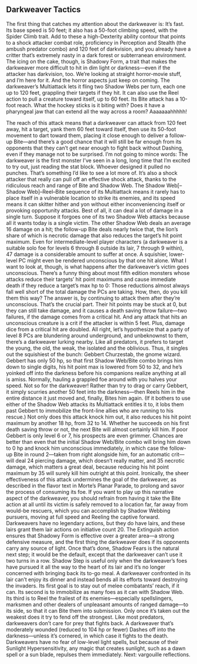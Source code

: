 ## Darkweaver Tactics


The first thing that catches my attention about the darkweaver is: It’s fast.
Its base speed is 50 feet; it also has a 50-foot climbing speed, with the Spider Climb trait. Add to these a high-Dexterity ability contour that points to a shock attacker combat role, proficiency in Perception and Stealth (the ambush predator combo) and 120 feet of darkvision, and you already have a critter that’s extremely nasty in a dark forest or subterranean environment. The icing on the cake, though, is Shadowy Form, a trait that makes the darkweaver more difficult to hit in dim light or darkness—even if the attacker has darkvision, too. We’re looking at straight horror-movie stuff, and I’m here for it.
And the horror aspects just keep on coming. The darkweaver’s Multiattack lets it fling two Shadow Webs per turn, each one up to 120 feet, grappling their targets if they hit. It can also use the Reel action to pull a creature toward itself, up to 60 feet. Its Bite attack has a 10-foot reach. What the hockey sticks is it biting with? Does it have a pharyngeal jaw that can extend all the way across a room? Aaaaaaahhhhh!

The reach of this attack means that a darkweaver can attack from 120 feet away, hit a target, yank them 60 feet toward itself, then use its 50-foot movement to dart toward them, placing it close enough to deliver a follow-up Bite—and there’s a good chance that it will still be far enough from its opponents that they can’t get near enough to fight back without Dashing, even if they manage not to be surprised.
I’m not going to mince words: The darkweaver is the first monster I’ve seen in a long, long time that I’m excited to try out, just reading the stat block. Whoever designed it pulled no punches. That’s something I’d like to see a lot more of.
It’s also a shock attacker that really can pull off an effective shock attack, thanks to the ridiculous reach and range of Bite and Shadow Web. The Shadow Web[–Shadow Web]–Reel–Bite sequence of its Multiattack means it rarely has to place itself in a vulnerable location to strike its enemies, and its speed means it can skitter hither and yon without either inconveniencing itself or provoking opportunity attacks.
Best of all, it can deal a lot of damage in a single turn. Suppose it forgoes one of its two Shadow Web attacks because all it wants today is a single victim. The other Shadow Web deals an average 16 damage on a hit; the follow-up Bite deals nearly twice that, the lion’s share of which is necrotic damage that also reduces the target’s hit point maximum. Even for intermediate-level player characters (a darkweaver is a suitable solo foe for levels 6 through 8 outside its lair, 7 through 9 within), 47 damage is a considerable amount to suffer at once. A squishier, lower-level PC might even be rendered unconscious by that one hit alone.
What I want to look at, though, is what happens after the darkweaver’s victim goes unconscious. There’s a funny thing about most fifth edition monsters whose attacks reduce their targets’ hit point maximums and cause immediate death if they reduce a target’s max hp to 0: Those reductions almost always fall well short of the total damage the PCs are taking. How, then, do you kill them this way?
The answer is, by continuing to attack them after they’re unconscious. That’s the crucial part. Their hit points may be stuck at 0, but they can still take damage, and it causes a death saving throw failure—two failures, if the damage comes from a critical hit. And any attack that hits an unconscious creature is a crit if the attacker is within 5 feet.
Plus, damage dice from a critical hit are doubled.
All right, let’s hypothesize that a party of level 8 PCs are blundering around underground, and unbeknownst to them, there’s a darkweaver lurking nearby. Like all predators, it prefers to target the young, the old, the weak, the isolated and the oblivious. Thus, it singles out the squishiest of the bunch: Gebbert Churzestab, the gnome wizard. Gebbert has only 50 hp, so that first Shadow Web/Bite combo brings him down to single digits, his hit point max is lowered from 50 to 32, and he’s yoinked off into the darkness before his companions realize anything at all is amiss.
Normally, hauling a grappled foe around with you halves your speed. Not so for the darkweaver! Rather than try to drag or carry Gebbert, it simply scurries another 50 feet into the darkness—then Reels him in the entire distance it just moved and, finally, Bites him again. (If it bothers to use either of the Shadow Web attacks its Multiattack entitles it to, it lobs them past Gebbert to immobilize the front-line allies who are running to his rescue.) Not only does this attack knock him out, it also reduces his hit point maximum by another 18 hp, from 32 to 14. Whether he succeeds on his first death saving throw or not, the next Bite will almost certainly kill him.
If poor Gebbert is only level 6 or 7, his prospects are even grimmer. Chances are better than even that the initial Shadow Web/Bite combo will bring him down to 0 hp and knock him unconscious immediately, in which case the follow-up Bite in round 2—taken from right alongside him, for an automatic crit—will deal 24 piercing damage, which doesn’t really matter, and 35 necrotic damage, which matters a great deal, because reducing his hit point maximum by 35 will surely kill him outright at this point.
Ironically, the sheer effectiveness of this attack undermines the goal of the darkweaver, as described in the flavor text in Morte’s Planar Parade, to prolong and savor the process of consuming its foe. If you want to play up this narrative aspect of the darkweaver, you should refrain from having it take the Bite action at all until its victim is safely removed to a location far, far away from would-be rescuers, which you can accomplish by Shadow Webbing pursuers, moving at full speed and Reeling the captive forward.
Darkweavers have no legendary actions, but they do have lairs, and these lairs grant them lair actions on initiative count 20. The Extinguish action ensures that Shadowy Form is effective over a greater area—a strong defensive measure, and the first thing the darkweaver does if its opponents carry any source of light. Once that’s done, Shadow Fears is the natural next step; it would be the default, except that the darkweaver can’t use it two turns in a row. Shadow Step is useful only when the darkweaver’s foes have pursued it all the way to the heart of its lair and it’s no longer concerned with bringing back its to-go meal.
A darkweaver confronted in its lair can’t enjoy its dinner and instead bends all its efforts toward destroying the invaders. Its first goal is to stay out of melee combatants’ reach, if it can. Its second is to immobilize as many foes as it can with Shadow Web. Its third is to Reel the frailest of its enemies—especially spellslingers, marksmen and other dealers of unpleasant amounts of ranged damage—to its side, so that it can Bite them into submission. Only once it’s taken out the weakest does it try to fend off the strongest.
Like most predators, darkweavers don’t care for prey that fights back. A darkweaver that’s moderately wounded (reduced to 104 hp or fewer) Dashes off into the darkness—unless it’s cornered, in which case it fights to the death. Darkweavers have no fear of low-level light spells, but because of their Sunlight Hypersensitivity, any magic that creates sunlight, such as a dawn spell or a sun blade, repulses them immediately.
Next: vargouille reflections.
